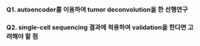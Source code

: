 ### Q1. autoencoder를 이용하여 tumor deconvolution을 한 선행연구
### Q2. single-cell sequencing 결과에 적용하여 validation을 한다면 고려해야 할 점
